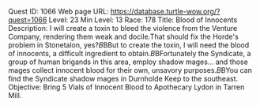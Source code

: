 Quest ID: 1066
Web page URL: https://database.turtle-wow.org/?quest=1066
Level: 23
Min Level: 13
Race: 178
Title: Blood of Innocents
Description: I will create a toxin to bleed the violence from the Venture Company, rendering them weak and docile.That should fix the Horde's problem in Stonetalon, yes?$B$BBut to create the toxin, I will need the blood of innocents, a difficult ingredient to obtain.$B$BFortunately the Syndicate, a group of human brigands in this area, employ shadow mages... and those mages collect innocent blood for their own, unsavory purposes.$B$BYou can find the Syndicate shadow mages in Durnholde Keep to the southeast.
Objective: Bring 5 Vials of Innocent Blood to Apothecary Lydon in Tarren Mill.
